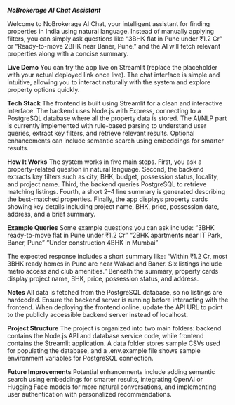***NoBrokerage AI Chat Assistant***

Welcome to NoBrokerage AI Chat, your intelligent assistant for finding properties in India using natural language. Instead of manually applying filters, you can simply ask questions like “3BHK flat in Pune under ₹1.2 Cr” or “Ready-to-move 2BHK near Baner, Pune,” and the AI will fetch relevant properties along with a concise summary.

**Live Demo**
You can try the app live on Streamlit (replace the placeholder with your actual deployed link once live). The chat interface is simple and intuitive, allowing you to interact naturally with the system and explore property options quickly.

**Tech Stack**
The frontend is built using Streamlit for a clean and interactive interface. The backend uses Node.js with Express, connecting to a PostgreSQL database where all the property data is stored. The AI/NLP part is currently implemented with rule-based parsing to understand user queries, extract key filters, and retrieve relevant results. Optional enhancements can include semantic search using embeddings for smarter results.

**How It Works**
The system works in five main steps. First, you ask a property-related question in natural language. Second, the backend extracts key filters such as city, BHK, budget, possession status, locality, and project name. Third, the backend queries PostgreSQL to retrieve matching listings. Fourth, a short 2–4 line summary is generated describing the best-matched properties. Finally, the app displays property cards showing key details including project name, BHK, price, possession date, address, and a brief summary.

**Example Queries**
Some example questions you can ask include:
“3BHK ready-to-move flat in Pune under ₹1.2 Cr”
“2BHK apartments near IT Park, Baner, Pune”
“Under construction 4BHK in Mumbai”

The expected response includes a short summary like: “Within ₹1.2 Cr, most 3BHK ready homes in Pune are near Wakad and Baner. Six listings include metro access and club amenities.” Beneath the summary, property cards display project name, BHK, price, possession status, and address.

**Notes**
All data is fetched from the PostgreSQL database, so no listings are hardcoded. Ensure the backend server is running before interacting with the frontend. When deploying the frontend online, update the API URL to point to the publicly accessible backend server instead of localhost.

**Project Structure**
The project is organized into two main folders: backend contains the Node.js API and database service code, while frontend contains the Streamlit application. A data folder stores sample CSVs used for populating the database, and a .env.example file shows sample environment variables for PostgreSQL connection.

**Future Improvements**
Potential enhancements include adding semantic search using embeddings for smarter results, integrating OpenAI or Hugging Face models for more natural conversations, and implementing user authentication with personalized recommendations.

